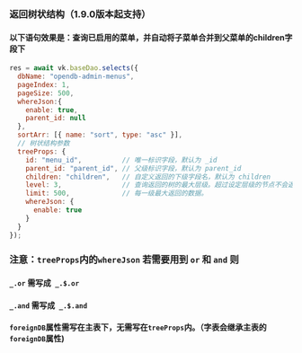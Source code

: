 
### 返回树状结构（1.9.0版本起支持）
#### 以下语句效果是：查询已启用的菜单，并自动将子菜单合并到父菜单的children字段下
```js
res = await vk.baseDao.selects({
  dbName: "opendb-admin-menus",
  pageIndex: 1,
  pageSize: 500,
  whereJson:{
    enable: true,
    parent_id: null
  },
  sortArr: [{ name: "sort", type: "asc" }],
  // 树状结构参数
  treeProps: {
    id: "menu_id",          // 唯一标识字段，默认为 _id
    parent_id: "parent_id", // 父级标识字段，默认为 parent_id
    children: "children",   // 自定义返回的下级字段名，默认为 children
    level: 3,               // 查询返回的树的最大层级。超过设定层级的节点不会返回。默认10级，最大15，最小1
    limit: 500,             // 每一级最大返回的数据。
    whereJson: {
      enable: true
    }
  }
});
```
### 注意：`treeProps`内的`whereJson` 若需要用到 `or` 和 `and` 则
####  `_.or` 需写成` _.$.or`
#### `_.and` 需写成` _.$.and`

#### `foreignDB`属性需写在主表下，无需写在`treeProps`内。（字表会继承主表的`foreignDB`属性)
